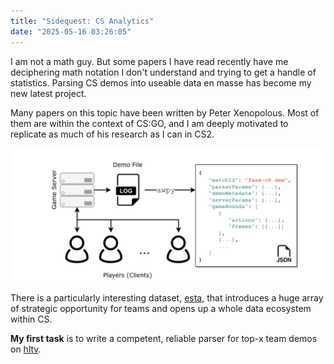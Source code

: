 ```yaml
---
title: "Sidequest: CS Analytics"
date: "2025-05-16 03:26:05"
---
```


I am not a math guy. But some papers I have read recently have me deciphering math notation I don't understand and trying to get a handle of statistics. Parsing CS demos into useable data en masse has become my new latest project.

Many papers on this topic have been written by Peter Xenopolous. Most of them are within the context of CS:GO, and I am deeply motivated to replicate as much of his research as I can in CS2.

<img src="../images/awpy-arch.png" width=800 alt="cs demo architecture" />

There is a particularly interesting dataset, [esta](https://github.com/pnxenopoulos/esta), that introduces a huge array of strategic opportunity for teams and opens up a whole data ecosystem within CS.

**My first task** is to write a competent, reliable parser for top-x team demos on [hltv](https://hltv.org).
